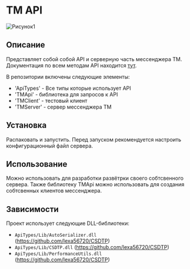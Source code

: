 # TM API
![Рисунок1](https://github.com/lexa56720/TMApi/assets/84237338/be88c313-edf9-46ac-8c2d-2d9a8ee8f426)

## Описание
Представляет собой собой API и серверную часть мессенджера TM.
Документация по всем методам API находится [тут](https://github.com/lexa56720/TMApi/wiki/API).

В репозитории включены следующие элементы:
* 'ApiTypes' - Все типы которые использует API 
* 'TMApi' - библиотека для запросов к API 
* 'TMClient' - тестовый клиент
* 'TMServer' - сервер мессенджера TM

## Установка
Распаковать и запустить. Перед запуском рекомендуется настроить конфигурационный файл сервера.

## Использование
Можно использовать для разработки развётрки своего собтсвенного сервера. Также библиотеку TMApi можно использовать для создания собтсвенных клиентов мессенджера.

## Зависимости
Проект использует следующие DLL-библиотеки:
- `ApiTypes/Lib/AutoSerializer.dll` (https://github.com/lexa56720/CSDTP)
- `ApiTypes/Lib/CSDTP.dll` (https://github.com/lexa56720/CSDTP)
- `ApiTypes/Lib/PerformanceUtils.dll` (https://github.com/lexa56720/CSDTP)
